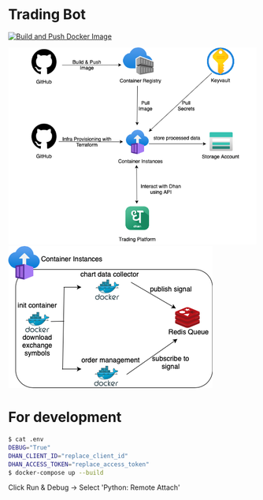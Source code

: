 # Trading Bot
[![Build and Push Docker Image](https://github.com/prabhuwk/trading-bot/actions/workflows/main.yaml/badge.svg)](https://github.com/prabhuwk/trading-bot/actions/workflows/main.yaml)

![trading bot](design/trading_bot.png)
![container instances](design/container_instances.png)


# For development

```bash
$ cat .env
DEBUG="True"
DHAN_CLIENT_ID="replace_client_id"
DHAN_ACCESS_TOKEN="replace_access_token"
$ docker-compose up --build
```
Click Run & Debug -> Select 'Python: Remote Attach'
